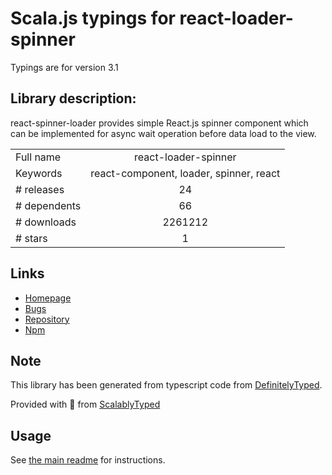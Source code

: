 
# Scala.js typings for react-loader-spinner

Typings are for version 3.1

## Library description:
react-spinner-loader provides simple React.js spinner component which can be implemented for async wait operation before data load to the view.

|                    |                 |
| ------------------ | :-------------: |
| Full name          | react-loader-spinner |
| Keywords           | react-component, loader, spinner, react |
| # releases         | 24 |
| # dependents       | 66 |
| # downloads        | 2261212 |
| # stars            | 1 |

## Links
- [Homepage](https://mhnpd.github.io/react-loader-spinner/)
- [Bugs](https://github.com/mhnpd/react-loader-spinner)
- [Repository](https://github.com/mhnpd/react-loader-spinner)
- [Npm](https://www.npmjs.com/package/react-loader-spinner)
    


## Note
This library has been generated from typescript code from [DefinitelyTyped](https://definitelytyped.org).

Provided with :purple_heart: from [ScalablyTyped](https://github.com/oyvindberg/ScalablyTyped)

## Usage
See [the main readme](../../readme.md) for instructions.


